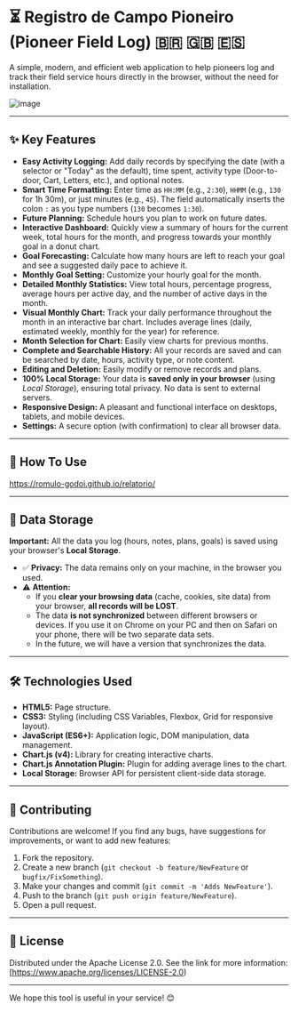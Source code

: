 # ⏳ Registro de Campo Pioneiro (Pioneer Field Log) 🇧🇷 🇬🇧 🇪🇸 

A simple, modern, and efficient web application to help pioneers log and track their field service hours directly in the browser, without the need for installation.

![image](https://github.com/user-attachments/assets/4af800c4-53ef-4a56-a651-43ccc294befb)


---

## ✨ Key Features

*   **Easy Activity Logging:** Add daily records by specifying the date (with a selector or "Today" as the default), time spent, activity type (Door-to-door, Cart, Letters, etc.), and optional notes.
*   **Smart Time Formatting:** Enter time as `HH:MM` (e.g., `2:30`), `HHMM` (e.g., `130` for 1h 30m), or just minutes (e.g., `45`). The field automatically inserts the colon `:` as you type numbers (`130` becomes `1:30`).
*   **Future Planning:** Schedule hours you plan to work on future dates.
*   **Interactive Dashboard:** Quickly view a summary of hours for the current week, total hours for the month, and progress towards your monthly goal in a donut chart.
*   **Goal Forecasting:** Calculate how many hours are left to reach your goal and see a suggested daily pace to achieve it.
*   **Monthly Goal Setting:** Customize your hourly goal for the month.
*   **Detailed Monthly Statistics:** View total hours, percentage progress, average hours per active day, and the number of active days in the month.
*   **Visual Monthly Chart:** Track your daily performance throughout the month in an interactive bar chart. Includes average lines (daily, estimated weekly, monthly for the year) for reference.
*   **Month Selection for Chart:** Easily view charts for previous months.
*   **Complete and Searchable History:** All your records are saved and can be searched by date, hours, activity type, or note content.
*   **Editing and Deletion:** Easily modify or remove records and plans.
*   **100% Local Storage:** Your data is **saved only in your browser** (using *Local Storage*), ensuring total privacy. No data is sent to external servers.
*   **Responsive Design:** A pleasant and functional interface on desktops, tablets, and mobile devices.
*   **Settings:** A secure option (with confirmation) to clear all browser data.

---

## 🚀 How To Use

https://romulo-godoi.github.io/relatorio/

---

## 💾 Data Storage

**Important:** All the data you log (hours, notes, plans, goals) is saved using your browser's **Local Storage**.

*   ✅ **Privacy:** The data remains only on your machine, in the browser you used.
*   ⚠️ **Attention:**
    *   If you **clear your browsing data** (cache, cookies, site data) from your browser, **all records will be LOST**.
    *   The data **is not synchronized** between different browsers or devices. If you use it on Chrome on your PC and then on Safari on your phone, there will be two separate data sets.
    *   In the future, we will have a version that synchronizes the data.

---

## 🛠️ Technologies Used

*   **HTML5:** Page structure.
*   **CSS3:** Styling (including CSS Variables, Flexbox, Grid for responsive layout).
*   **JavaScript (ES6+):** Application logic, DOM manipulation, data management.
*   **Chart.js (v4):** Library for creating interactive charts.
*   **Chart.js Annotation Plugin:** Plugin for adding average lines to the chart.
*   **Local Storage:** Browser API for persistent client-side data storage.

---

## 🤝 Contributing

Contributions are welcome! If you find any bugs, have suggestions for improvements, or want to add new features:

1.  Fork the repository.
2.  Create a new branch (`git checkout -b feature/NewFeature` or `bugfix/FixSomething`).
3.  Make your changes and commit (`git commit -m 'Adds NewFeature'`).
4.  Push to the branch (`git push origin feature/NewFeature`).
5.  Open a pull request.

---

## 📄 License

Distributed under the Apache License 2.0. See the link for more information: [https://www.apache.org/licenses/LICENSE-2.0)

---

We hope this tool is useful in your service! 😊
